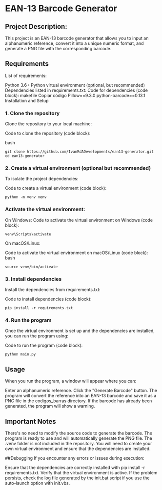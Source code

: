 # EAN-13 Barcode Generator
## Project Description: 
This project is an EAN-13 barcode generator that allows you to input an alphanumeric reference, convert it into a unique numeric format, and generate a PNG file with the corresponding barcode.

## Requirements
List of requirements:

Python 3.6+
Python virtual environment (optional, but recommended)
Dependencies listed in requirements.txt:
Code for dependencies (code block):
makefile
Copiar código
Pillow==9.3.0
python-barcode==0.13.1
Installation and Setup

### 1. Clone the repository
Clone the repository to your local machine:

Code to clone the repository (code block):

bash
```
git clone https://github.com/IvanRdADevelopments/ean13-generator.git
cd ean13-generator
```

### 2. Create a virtual environment (optional but recommended)
To isolate the project dependencies:

Code to create a virtual environment (code block):
```
python -m venv venv
```

### Activate the virtual environment:
On Windows:
Code to activate the virtual environment on Windows (code block):

```
venv\Scripts\activate
```

On macOS/Linux:

Code to activate the virtual environment on macOS/Linux (code block):
bash
```
source venv/bin/activate
```

### 3. Install dependencies
Install the dependencies from requirements.txt:

Code to install dependencies (code block):
```
pip install -r requirements.txt
```

### 4. Run the program
Once the virtual environment is set up and the dependencies are installed, you can run the program using:

Code to run the program (code block):
```
python main.py
```

## Usage
When you run the program, a window will appear where you can:

Enter an alphanumeric reference.
Click the "Generate Barcode" button.
The program will convert the reference into an EAN-13 barcode and save it as a PNG file in the codigos_barras directory.
If the barcode has already been generated, the program will show a warning.

## Important Notes
There's no need to modify the source code to generate the barcode. The program is ready to use and will automatically generate the PNG file.
The .venv folder is not included in the repository. You will need to create your own virtual environment and ensure that the dependencies are installed.

##Debugging
If you encounter any errors or issues during execution:

Ensure that the dependencies are correctly installed with pip install -r requirements.txt.
Verify that the virtual environment is active.
If the problem persists, check the log file generated by the init.bat script if you use the auto-launch option with init.vbs.